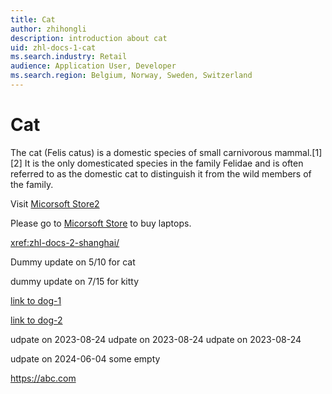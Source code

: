 ```yaml
---
title: Cat
author: zhihongli
description: introduction about cat
uid: zhl-docs-1-cat
ms.search.industry: Retail
audience: Application User, Developer
ms.search.region: Belgium, Norway, Sweden, Switzerland
---
```

# Cat

The cat (Felis catus) is a domestic species of small carnivorous mammal.[1][2] It is the only domesticated species in the family Felidae and is often referred to as the domestic cat to distinguish it from the wild members of the family.  

Visit [Micorsoft Store2](https://www.microsoft.com/en-sg/store/b/sale)

Please go to <a href="https://www.microsoft.com/en-sg/store/b/sale" title="Micorsoft Store">Micorsoft Store</a> to buy laptops.

<xref:zhl-docs-2-shanghai/>

Dummy update on 5/10 for cat

dummy update on 7/15 for kitty

[link to dog-1](https://ppe.docs.microsoft.com/en-us/ds1/dog)

[link to dog-2](https://dev.learn.microsoft.com/en-us/ds1/dog)

udpate on 2023-08-24
udpate on 2023-08-24
udpate on 2023-08-24

udpate on 2024-06-04
  some empty

<a>https://abc.com</a>
